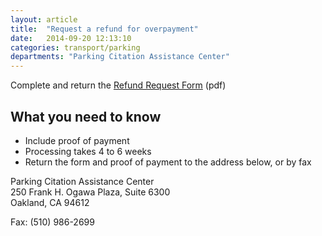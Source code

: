 ```yaml
---
layout: article
title:  "Request a refund for overpayment"
date:   2014-09-20 12:13:10
categories: transport/parking
departments: "Parking Citation Assistance Center"
---
```


<p class="cta">Complete and return the <a href="http://www2.oaklandnet.com/Parking/OAK042515">Refund Request Form</a> (pdf)</p>

## What you need to know

* Include proof of payment
* Processing takes 4 to 6 weeks
* Return the form and proof of payment to the address below, or by fax

Parking Citation Assistance Center <br />
250 Frank H. Ogawa Plaza, Suite 6300 <br /> 
Oakland, CA 94612

Fax: (510) 986-2699
